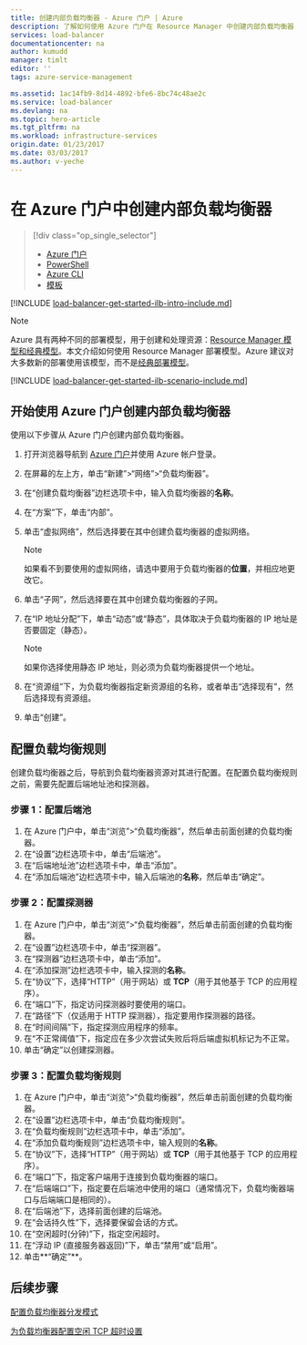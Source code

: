 ```yaml
---
title: 创建内部负载均衡器 - Azure 门户 | Azure
description: 了解如何使用 Azure 门户在 Resource Manager 中创建内部负载均衡器
services: load-balancer
documentationcenter: na
author: kumudd
manager: timlt
editor: ''
tags: azure-service-management

ms.assetid: 1ac14fb9-8d14-4892-bfe6-8bc74c48ae2c
ms.service: load-balancer
ms.devlang: na
ms.topic: hero-article
ms.tgt_pltfrm: na
ms.workload: infrastructure-services
origin.date: 01/23/2017
ms.date: 03/03/2017
ms.author: v-yeche
---
```


# 在 Azure 门户中创建内部负载均衡器

> [!div class="op_single_selector"]
>- [Azure 门户](./load-balancer-get-started-ilb-arm-portal.md)
>- [PowerShell](./load-balancer-get-started-ilb-arm-ps.md)
>- [Azure CLI](./load-balancer-get-started-ilb-arm-cli.md)
>- [模板](./load-balancer-get-started-ilb-arm-template.md)

[!INCLUDE [load-balancer-get-started-ilb-intro-include.md](../../includes/load-balancer-get-started-ilb-intro-include.md)]

> [!NOTE]
Azure 具有两种不同的部署模型，用于创建和处理资源：[Resource Manager 模型和经典模型](../azure-resource-manager/resource-manager-deployment-model.md)。本文介绍如何使用 Resource Manager 部署模型。Azure 建议对大多数新的部署使用该模型，而不是[经典部署模型](./load-balancer-get-started-ilb-classic-ps.md)。
>
>

[!INCLUDE [load-balancer-get-started-ilb-scenario-include.md](../../includes/load-balancer-get-started-ilb-scenario-include.md)]

## 开始使用 Azure 门户创建内部负载均衡器	

使用以下步骤从 Azure 门户创建内部负载均衡器。

1. 打开浏览器导航到 [Azure 门户](http://portal.azure.cn)并使用 Azure 帐户登录。
2. 在屏幕的左上方，单击“新建”>“网络”>“负载均衡器”。
3. 在“创建负载均衡器”边栏选项卡中，输入负载均衡器的**名称**。
4. 在“方案”下，单击“内部”。
5. 单击“虚拟网络”，然后选择要在其中创建负载均衡器的虚拟网络。

    > [!NOTE]
    如果看不到要使用的虚拟网络，请选中要用于负载均衡器的**位置**，并相应地更改它。
    >

6. 单击“子网”，然后选择要在其中创建负载均衡器的子网。
7. 在“IP 地址分配”下，单击“动态”或“静态”，具体取决于负载均衡器的 IP 地址是否要固定（静态）。

    > [!NOTE]
    如果你选择使用静态 IP 地址，则必须为负载均衡器提供一个地址。
    >

8. 在“资源组”下，为负载均衡器指定新资源组的名称，或者单击“选择现有”，然后选择现有资源组。
9. 单击“创建”。

## 配置负载均衡规则

创建负载均衡器之后，导航到负载均衡器资源对其进行配置。在配置负载均衡规则之前，需要先配置后端地址池和探测器。

### 步骤 1：配置后端池

1. 在 Azure 门户中，单击“浏览”>“负载均衡器”，然后单击前面创建的负载均衡器。
2. 在“设置”边栏选项卡中，单击“后端池”。
3. 在“后端地址池”边栏选项卡中，单击“添加”。
4. 在“添加后端池”边栏选项卡中，输入后端池的**名称**，然后单击“确定”。

### 步骤 2：配置探测器

1. 在 Azure 门户中，单击“浏览”>“负载均衡器”，然后单击前面创建的负载均衡器。
2. 在“设置”边栏选项卡中，单击“探测器”。
3. 在“探测器”边栏选项卡中，单击“添加”。
4. 在“添加探测”边栏选项卡中，输入探测的**名称**。
5. 在“协议”下，选择“HTTP”（用于网站）或 **TCP**（用于其他基于 TCP 的应用程序）。
6. 在“端口”下，指定访问探测器时要使用的端口。
7. 在“路径”下（仅适用于 HTTP 探测器），指定要用作探测器的路径。
8. 在“时间间隔”下，指定探测应用程序的频率。
9. 在“不正常阈值”下，指定应在多少次尝试失败后将后端虚拟机标记为不正常。
10. 单击“确定”以创建探测器。

### 步骤 3：配置负载均衡规则

1. 在 Azure 门户中，单击“浏览”>“负载均衡器”，然后单击前面创建的负载均衡器。
2. 在“设置”边栏选项卡中，单击“负载均衡规则”。
3. 在“负载均衡规则”边栏选项卡中，单击“添加”。
4. 在“添加负载均衡规则”边栏选项卡中，输入规则的**名称**。
5. 在“协议”下，选择“HTTP”（用于网站）或 **TCP**（用于其他基于 TCP 的应用程序）。
6. 在“端口”下，指定客户端用于连接到负载均衡器的端口。
7. 在“后端端口”下，指定要在后端池中使用的端口（通常情况下，负载均衡器端口与后端端口是相同的）。
8. 在“后端池”下，选择前面创建的后端池。
9. 在“会话持久性”下，选择要保留会话的方式。
10. 在“空闲超时(分钟)”下，指定空闲超时。
11. 在“浮动 IP (直接服务器返回)”下，单击“禁用”或“启用”。
12. 单击**“确定”**。

## 后续步骤

[配置负载均衡器分发模式](./load-balancer-distribution-mode.md)

[为负载均衡器配置空闲 TCP 超时设置](./load-balancer-tcp-idle-timeout.md)

<!---HONumber=Mooncake_0227_2017-->
<!--Update_Description:update meta properties; wording update-->